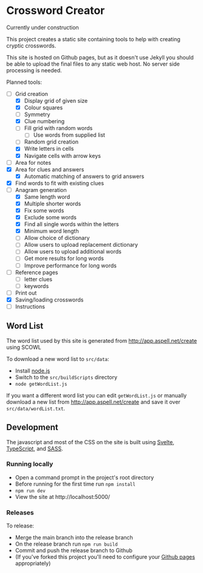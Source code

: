 # Crossword Creator

Currently under construction

This project creates a static site containing tools to help with creating cryptic crosswords.

This site is hosted on Github pages, but as it doesn't use Jekyll you should be able to upload the final files to any static web host. No server side processing is needed.

Planned tools:
* [ ] Grid creation
  * [x] Display grid of given size
  * [x] Colour squares
  * [ ] Symmetry
  * [x] Clue numbering
  * [ ] Fill grid with random words
    * [ ] Use words from supplied list
  * [ ] Random grid creation
  * [x] Write letters in cells
  * [x] Navigate cells with arrow keys
* [ ] Area for notes
* [x] Area for clues and answers
  * [x] Automatic matching of answers to grid answers
* [x] Find words to fit with existing clues
* [ ] Anagram generation
  * [x] Same length word
  * [x] Multiple shorter words
  * [x] Fix some words
  * [x] Exclude some words
  * [x] Find all single words within the letters
  * [x] Minimum word length
  * [ ] Allow choice of dictionary
  * [ ] Allow users to upload replacement dictionary
  * [ ] Allow users to upload additional words
  * [ ] Get more results for long words
  * [ ] Improve performance for long words
* [ ] Reference pages
  * [ ] letter clues
  * [ ] keywords
* [ ] Print out
* [x] Saving/loading crosswords
* [ ] Instructions

## Word List

The word list used by this site is generated from http://app.aspell.net/create using SCOWL

To download a new word list to `src/data`:
* Install [node.js](https://nodejs.org/en/)
* Switch to the `src/buildScripts` directory
* `node getWordList.js`

If you want a different word list you can edit `getWordList.js` or manually download a new list from http://app.aspell.net/create and save it over `src/data/wordList.txt`.

## Development

The javascript and most of the CSS on the site is built using [Svelte](https://svelte.dev/), [TypeScript](https://www.typescriptlang.org/), and [SASS](https://sass-lang.com/).

### Running locally

* Open a command prompt in the project's root directory
* Before running for the first time run `npm install`
* `npm run dev`
* View the site at http://localhost:5000/

### Releases

To release:
* Merge the main branch into the release branch
* On the release branch run `npm run build`
* Commit and push the release branch to Github
* (If you've forked this project you'll need to configure your [Github pages](https://docs.github.com/en/pages/getting-started-with-github-pages/about-github-pages) appropriately)
